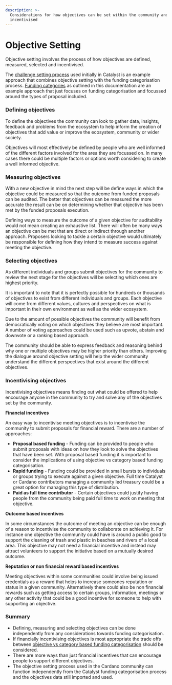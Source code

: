 ```yaml
---
description: >-
  Considerations for how objectives can be set within the community and
  incentivised
---
```


# Objective Setting

Objective setting involves the process of how objectives are defined, measured, selected and incentivised.



The [challenge setting process](broken-reference) used initially in Catalyst is an example approach that combines objective setting with the funding categorisation process. [Funding categories](broken-reference) as outlined in this documentation are an example approach that just focuses on funding categorisation and focussed around the types of proposal included.



### Defining objectives

To define the objectives the community can look to gather data, insights, feedback and problems from the ecosystem to help inform the creation of objectives that add value or improve the ecosystem, community or wider society.



Objectives will most effectively be defined by people who are well informed of the different factors involved for the area they are focussed on. In many cases there could be multiple factors or options worth considering to create a well informed objective.



### Measuring o**bjectives**

With a new objective in mind the next step will be define ways in which the objective could be measured so that the outcome from funded proposals can be audited. The better that objectives can be measured the more accurate the result can be on determining whether that objective has been met by the funded proposals execution.



Defining ways to measure the outcome of a given objective for auditability would not mean creating an exhaustive list. There will often be many ways an objective can be met that are direct or indirect through another approach. Proposers looking to tackle a certain objective would ultimately be responsible for defining how they intend to measure success against meeting the objective.



### Selecting objectives

As different individuals and groups submit objectives for the community to review the next stage for the objectives will be selecting which ones are highest priority.



It is important to note that it is perfectly possible for hundreds or thousands of objectives to exist from different individuals and groups. Each objective will come from different values, cultures and perspectives on what is important in their own environment as well as the wider ecosystem.



Due to the amount of possible objectives the community will benefit from democratically voting on which objectives they believe are most important. A number of voting approaches could be used such as upvote, abstain and downvote or a ranking based approach.



The community should be able to express feedback and reasoning behind why one or multiple objectives may be higher priority than others. Improving the dialogue around objective setting will help the wider community understand the different perspectives that exist around the different objectives.



### **Incentivising objectives**

Incentivising objectives means finding out what could be offered to help encourage anyone in the community to try and solve any of the objectives set by the community.



**Financial incentives**

An easy way to incentivise meeting objectives is to incentivise the community to submit proposals for financial reward. There are a number of approaches:

* **Proposal based funding** - Funding can be provided to people who submit proposals with ideas on how they look to solve the objectives that have been set. With proposal based funding it is important to consider the implications of using objective vs category based funding categorisation.&#x20;
* **Rapid funding** - Funding could be provided in small bursts to individuals or groups trying to execute against a given objective. Full time Catalyst or Cardano contributors managing a community led treasury could be a great option for managing this type of distribution.
* **Paid as full time contributor** - Certain objectives could justify having people from the community being paid full time to work on meeting that objective.



**Outcome based incentives**

In some circumstances the outcome of meeting an objective can be enough of a reason to incentivise the community to collaborate on achieving it. For instance one objective the community could have is around a public good to support the cleaning of trash and plastic in beaches and rivers of a local area. This objective may not need a financial incentive and instead may attract volunteers to support the initiative based on a mutually desired outcome.



**Reputation or non financial reward based incentives**

Meeting objectives within some communities could involve being issued credentials as a reward that helps to increase someones reputation or status in a given community. Alternatively there could also be non financial rewards such as getting access to certain groups, information, meetings or any other activity that could be a good incentive for someone to help with supporting an objective.



### **Summary**

* Defining, measuring and selecting objectives can be done independently from any considerations towards funding categorisation.
* If financially incentivising objectives is most appropriate the trade offs between [objective vs category based funding categorisation](broken-reference) should be considered.
* There are more ways than just financial incentives that can encourage people to support different objectives.
* The objective setting process used in the Cardano community can function independently from the Catalyst funding categorisation process and the objectives data still imported and used.
